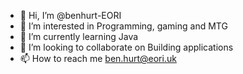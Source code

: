 - 👋 Hi, I’m @benhurt-EORI
- 👀 I’m interested in Programming, gaming and MTG
- 🌱 I’m currently learning Java
- 💞️ I’m looking to collaborate on Building applications
- 📫 How to reach me ben.hurt@eori.uk

<!---
benhurt-EORI/benhurt-EORI is a ✨ special ✨ repository because its `README.md` (this file) appears on your GitHub profile.
You can click the Preview link to take a look at your changes.
--->
